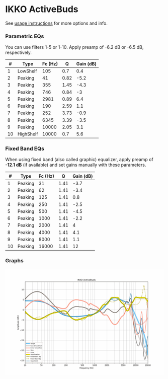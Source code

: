 # IKKO ActiveBuds
See [usage instructions](https://github.com/jaakkopasanen/AutoEq#usage) for more options and info.

### Parametric EQs
You can use filters 1-5 or 1-10. Apply preamp of -6.2 dB or -6.5 dB, respectively.

|   # | Type      |   Fc (Hz) |    Q |   Gain (dB) |
|-----|-----------|-----------|------|-------------|
|   1 | LowShelf  |       105 | 0.7  |         0.4 |
|   2 | Peaking   |        41 | 0.82 |        -5.2 |
|   3 | Peaking   |       355 | 1.45 |        -4.3 |
|   4 | Peaking   |       746 | 0.84 |        -3   |
|   5 | Peaking   |      2981 | 0.89 |         6.4 |
|   6 | Peaking   |       190 | 2.59 |         1.1 |
|   7 | Peaking   |       252 | 3.73 |        -0.9 |
|   8 | Peaking   |      6345 | 3.39 |        -3.5 |
|   9 | Peaking   |     10000 | 2.05 |         3.1 |
|  10 | HighShelf |     10000 | 0.7  |         5.6 |

### Fixed Band EQs
When using fixed band (also called graphic) equalizer, apply preamp of **-12.1 dB** (if available) and set gains manually with these parameters.

|   # | Type    |   Fc (Hz) |    Q |   Gain (dB) |
|-----|---------|-----------|------|-------------|
|   1 | Peaking |        31 | 1.41 |        -3.7 |
|   2 | Peaking |        62 | 1.41 |        -3.4 |
|   3 | Peaking |       125 | 1.41 |         0.8 |
|   4 | Peaking |       250 | 1.41 |        -2.5 |
|   5 | Peaking |       500 | 1.41 |        -4.5 |
|   6 | Peaking |      1000 | 1.41 |        -2.2 |
|   7 | Peaking |      2000 | 1.41 |         4   |
|   8 | Peaking |      4000 | 1.41 |         4.1 |
|   9 | Peaking |      8000 | 1.41 |         1.1 |
|  10 | Peaking |     16000 | 1.41 |        12   |

### Graphs
![](./IKKO%20ActiveBuds.png)
